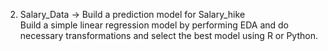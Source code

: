 2) Salary_Data -> Build a prediction model for Salary_hike <br>
Build a simple linear regression model by performing EDA and do necessary transformations and select the best model using R or Python.
